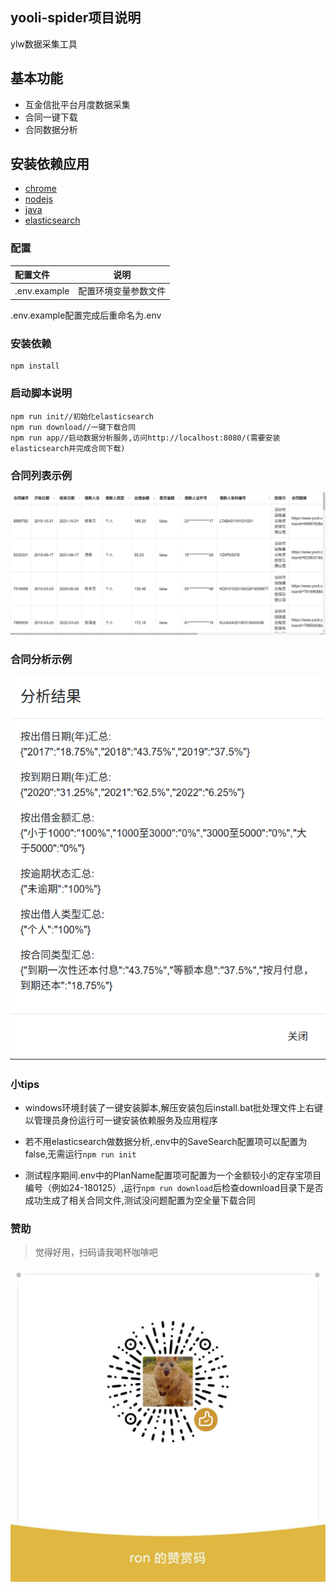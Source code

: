 yooli-spider项目说明
-----
ylw数据采集工具

## 基本功能

+ 互金信批平台月度数据采集
+ 合同一键下载
+ 合同数据分析


## 安装依赖应用

* [chrome](https://www.google.com/intl/zh-CN/chrome/)
* [nodejs](https://nodejs.org/zh-cn/)
* [java](https://www.java.com/zh_CN/download/)
* [elasticsearch](https://www.elastic.co/cn/downloads/elasticsearch)


### 配置

|配置文件 | 说明|
|:------|:-------:| 
|.env.example                 |配置环境变量参数文件|

.env.example配置完成后重命名为.env

### 安装依赖

```
npm install
```

### 启动脚本说明

```
npm run init//初始化elasticsearch
npm run download//一键下载合同
npm run app//启动数据分析服务,访问http://localhost:8080/(需要安装elasticsearch并完成合同下载)
```

### 合同列表示例

![](detail.png)

### 合同分析示例

![](analysis.png)

### 小tips

* windows环境封装了一键安装脚本,解压安装包后install.bat批处理文件上右键以管理员身份运行可一键安装依赖服务及应用程序

* 若不用elasticsearch做数据分析,.env中的SaveSearch配置项可以配置为false,无需运行`npm run init`

* 测试程序期间.env中的PlanName配置项可配置为一个金额较小的定存宝项目编号（例如24-180125）,运行`npm run download`后检查download目录下是否成功生成了相关合同文件,测试没问题配置为空全量下载合同


### 赞助

> 觉得好用，扫码请我喝杯咖啡吧

![](appreciate.jpg)

